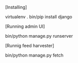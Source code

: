 [Installing]

virtualenv .
bin/pip install django

[Running admin UI]

bin/python manage.py runserver

[Runnig feed harvester]

bin/python manage.py fetch

